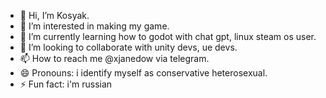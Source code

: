 - 👋 Hi, I’m Kosyak.
- 👀 I’m interested in making my game.
- 🌱 I’m currently learning how to godot with chat gpt, linux steam os user.
- 💞️ I’m looking to collaborate with unity devs, ue devs.
- 📫 How to reach me @xjanedow via telegram.
- 😄 Pronouns: i identify myself as conservative heterosexual.
- ⚡ Fun fact: i'm russian

<!---
kosyak228/kosyak228 is a ✨ special ✨ repository because its `README.md` (this file) appears on your GitHub profile.
You can click the Preview link to take a look at your changes.
--->
